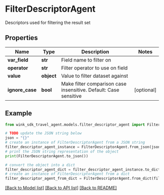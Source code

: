 # FilterDescriptorAgent

Descriptors used for filtering the result set

## Properties

Name | Type | Description | Notes
------------ | ------------- | ------------- | -------------
**var_field** | **str** | Field name to filter on | 
**operator** | **str** | Filter operator to use on field | 
**value** | **object** | Value to filter dataset against | 
**ignore_case** | **bool** | Make filter comparison case insensitive. Default: Case sensitive  | [optional] 

## Example

```python
from wink_sdk_travel_agent.models.filter_descriptor_agent import FilterDescriptorAgent

# TODO update the JSON string below
json = "{}"
# create an instance of FilterDescriptorAgent from a JSON string
filter_descriptor_agent_instance = FilterDescriptorAgent.from_json(json)
# print the JSON string representation of the object
print(FilterDescriptorAgent.to_json())

# convert the object into a dict
filter_descriptor_agent_dict = filter_descriptor_agent_instance.to_dict()
# create an instance of FilterDescriptorAgent from a dict
filter_descriptor_agent_from_dict = FilterDescriptorAgent.from_dict(filter_descriptor_agent_dict)
```
[[Back to Model list]](../README.md#documentation-for-models) [[Back to API list]](../README.md#documentation-for-api-endpoints) [[Back to README]](../README.md)


